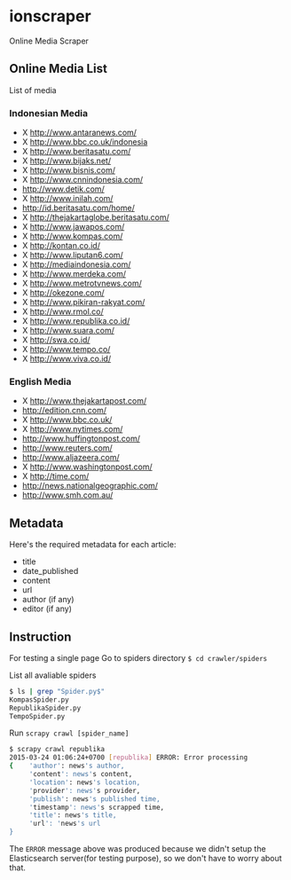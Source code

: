 # ionscraper
Online Media Scraper

## Online Media List
List of media

### Indonesian Media
- X http://www.antaranews.com/
- X http://www.bbc.co.uk/indonesia
- X http://www.beritasatu.com/
- X http://www.bijaks.net/
- X http://www.bisnis.com/
- X http://www.cnnindonesia.com/
- http://www.detik.com/
- X http://www.inilah.com/
- http://id.beritasatu.com/home/
- X http://thejakartaglobe.beritasatu.com/
- X http://www.jawapos.com/
- X http://www.kompas.com/
- X http://kontan.co.id/
- X http://www.liputan6.com/
- X http://mediaindonesia.com/
- X http://www.merdeka.com/
- X http://www.metrotvnews.com/
- X http://okezone.com/
- X http://www.pikiran-rakyat.com/
- X http://www.rmol.co/
- X http://www.republika.co.id/
- X http://www.suara.com/
- X http://swa.co.id/
- X http://www.tempo.co/
- X http://www.viva.co.id/

### English Media
- X http://www.thejakartapost.com/
- http://edition.cnn.com/
- X http://www.bbc.co.uk/
- X http://www.nytimes.com/
- http://www.huffingtonpost.com/
- http://www.reuters.com/
- http://www.aljazeera.com/
- X http://www.washingtonpost.com/
- X http://time.com/
- http://news.nationalgeographic.com/
- http://www.smh.com.au/

## Metadata

Here's the required metadata for each article:

- title
- date_published
- content
- url
- author (if any)
- editor (if any)

## Instruction
For testing a single page
Go to spiders directory
`$ cd crawler/spiders`

List all avaliable spiders

```bash
$ ls | grep "Spider.py$"
KompasSpider.py
RepublikaSpider.py
TempoSpider.py
```

Run `scrapy crawl [spider_name]`

```bash
$ scrapy crawl republika
2015-03-24 01:06:24+0700 [republika] ERROR: Error processing 
{    'author': news's author,
	 'content': news's content,
	 'location': news's location,
	 'provider': news's provider,
	 'publish': news's published time,
	 'timestamp': news's scrapped time,
	 'title': news's title,
	 'url': 'news's url
}
```
The `ERROR` message above was produced because we didn't setup the Elasticsearch server(for testing purpose), so we don't have to worry about that.

